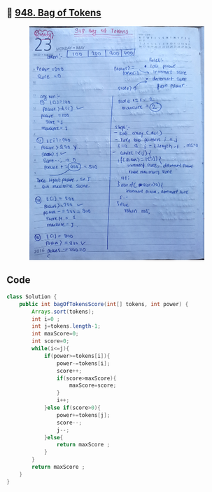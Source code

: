 ## 🔗 [948. Bag of Tokens](https://leetcode.com/problems/bag-of-tokens/) 


<p align="middle">
   <img src="../Images/948.jpg" width="400"/>
</p>


## Code
```java
class Solution {
    public int bagOfTokensScore(int[] tokens, int power) {
        Arrays.sort(tokens);
        int i=0 ;
        int j=tokens.length-1;
        int maxScore=0;
        int score=0;
        while(i<=j){
            if(power>=tokens[i]){
                power-=tokens[i];
                score++;
                if(score>maxScore){
                    maxScore=score;
                }
                i++;
            }else if(score>0){
                power+=tokens[j];
                score--;
                j--;
            }else{
                return maxScore ;
            }
        }
        return maxScore ;
    }
}
```



                                                     
